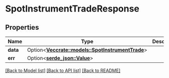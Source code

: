 # SpotInstrumentTradeResponse

## Properties

Name | Type | Description | Notes
------------ | ------------- | ------------- | -------------
**data** | Option<[**Vec<crate::models::SpotInstrumentTrade>**](SPOT_INSTRUMENT_TRADE.md)> |  | [optional]
**err** | Option<[**serde_json::Value**](.md)> |  | [optional]

[[Back to Model list]](../README.md#documentation-for-models) [[Back to API list]](../README.md#documentation-for-api-endpoints) [[Back to README]](../README.md)


